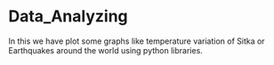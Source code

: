 # Data_Analyzing
In this we have plot some graphs like temperature variation of Sitka or Earthquakes around the world using python libraries.
